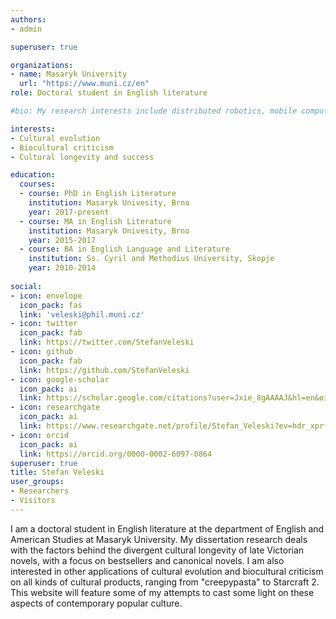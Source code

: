 ```yaml
---
authors:
- admin

superuser: true

organizations:
- name: Masaryk University
  url: "https://www.muni.cz/en"
role: Doctoral student in English literature

#bio: My research interests include distributed robotics, mobile computing and programmable matter.

interests:
- Cultural evolution
- Biocultural criticism
- Cultural longevity and success

education:
  courses:
  - course: PhD in English Literature
    institution: Masaryk Univesity, Brno
    year: 2017-present
  - course: MA in English Literature
    institution: Masaryk Univesity, Brno
    year: 2015-2017
  - course: BA in English Language and Literature
    institution: Ss. Cyril and Methodius University, Skopje
    year: 2010-2014
    
social:
- icon: envelope
  icon_pack: fas
  link: 'veleski@phil.muni.cz'
- icon: twitter
  icon_pack: fab
  link: https://twitter.com/StefanVeleski
- icon: github
  icon_pack: fab
  link: https://github.com/StefanVeleski
- icon: google-scholar
  icon_pack: ai
  link: https://scholar.google.com/citations?user=Jxie_8gAAAAJ&hl=en&oi=ao
- icon: researchgate
  icon_pack: ai
  link: https://www.researchgate.net/profile/Stefan_Veleski?ev=hdr_xprf&_sg=XGA2GNmORop1Y91RZsLmlDNXxFjXldqx_jnwafZLtthPmghCOA_TyhwAefTBefrw3fdfQcmQ7YnoWskvyZoZn6e6
- icon: orcid
  icon_pack: ai
  link: https://orcid.org/0000-0002-6097-0864
superuser: true
title: Stefan Veleski
user_groups:
- Researchers
- Visitors
---
```


I am a doctoral student in English literature at the department of English and American Studies at Masaryk University. My dissertation research deals with the factors behind the divergent cultural longevity of late Victorian novels, with a focus on bestsellers and canonical novels. I am also interested in other applications of cultural evolution and biocultural criticism on all kinds of cultural products, ranging from "creepypasta" to Starcraft 2. This website will feature some of my attempts to cast some light on these aspects of contemporary popular culture. 
